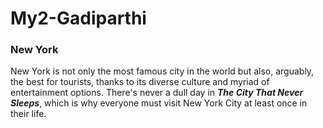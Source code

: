 # My2-Gadiparthi
### New York

New York is not only the most famous city in the world but also, arguably, the best for tourists, thanks to its diverse culture and myriad of entertainment options. There's never a dull day in ***The City That Never Sleeps***, which is why everyone must visit New York City at least once in their life.